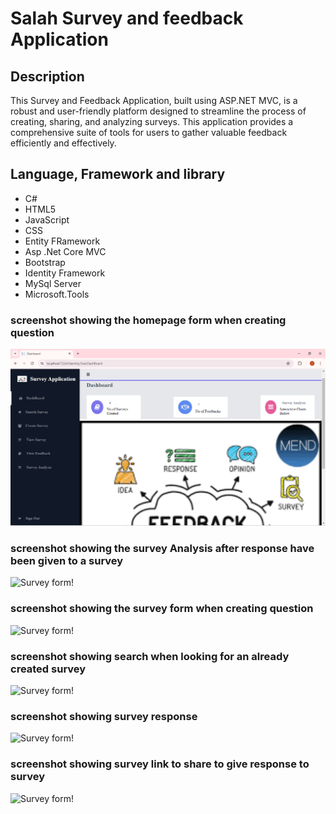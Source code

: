 # Salah Survey and feedback Application

## Description

This Survey and Feedback Application, built using ASP.NET MVC, is a robust and user-friendly platform designed to streamline the process of creating, sharing, and analyzing surveys. This application provides a comprehensive suite of tools for users to gather valuable feedback efficiently and effectively.
## Language, Framework and library  
<ul>
   <li>C#</li>
  <li>HTML5</li>
  <li>JavaScript</li>
  <li>CSS</li>
  <li>Entity FRamework</li>
  <li>Asp .Net Core MVC</li>
  <li>Bootstrap</li>
  <li>Identity Framework</li>
  <li>MySql Server</li>
  <li>Microsoft.Tools</li>
</ul>

### screenshot showing the homepage form when creating question
![Survey form!](screenshot/homepage.png "creating  questions in a survey Application")
### screenshot showing the survey Analysis after response have been given to a survey
![Survey form!](screenshot/Screenshot(85).png "creating  questions in a survey Application")
### screenshot showing the survey form when creating question
![Survey form!](screenshot/Screenshot(80).png "creating  questions in a survey Application")
### screenshot showing search when looking for an already created survey
![Survey form!](screenshot/Screenshot(79).png "creating  questions in a survey Application")
### screenshot showing survey response
![Survey form!](screenshot/Screenshot(84).png "creating  questions in a survey Application")
### screenshot showing survey link to share to give response to survey
![Survey form!](screenshot/Screenshot(81).png "creating  questions in a survey Application")




<ul>
  
</ul>

